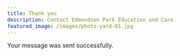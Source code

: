 ```yaml
---
title: Thank you
description: Contact Edmondson Park Education and Care
featured_image: /images/photo-yard-01.jpg
---
```


Your message was sent successfully.
